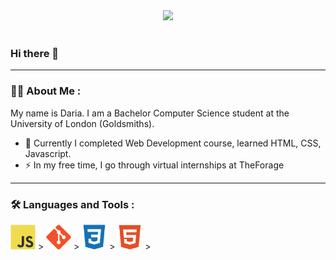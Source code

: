 

<!--
**CatPawsCoder/CatPawsCoder** is a ✨ _special_ ✨ repository because its `README.md` (this file) appears on your GitHub profile.

Here are some ideas to get you started:

- 🔭 I’m currently working on ...
- 🌱 I’m currently learning ...
- 👯 I’m looking to collaborate on ...
- 🤔 I’m looking for help with ...
- 💬 Ask me about ...
- 📫 How to reach me: ...
- 😄 Pronouns: ...
- ⚡ Fun fact: ...
-->

<div id="header" align="center">
  <img src="https://media.giphy.com/media/dNgK7Ws7y176U/giphy.gif" width="100"/>
</div>

<div id ="badges">
  <img src="https://komarev.com/ghpvc/?username=CatPawsCoder&style=flat-square&color=blue" alt=""/>
</div>

### Hi there 👋
---
### :woman_technologist: About Me :
My name is Daria. I am a Bachelor Computer Science student at the University of London (Goldsmiths).
- :telescope: Currently I completed Web Development course, learned HTML, CSS, Javascript.
- :zap: In my free time, I go through virtual internships at TheForage <a href="https://www.theforage.com/profile/qjYeY56dR8CQAeLmQ?ref=qjYeY56dR8CQAeLmQ"> </a>

---

### :hammer_and_wrench: Languages and Tools :
<div>
  <img src="https://github.com/devicons/devicon/blob/master/icons/javascript/javascript-original.svg" title="JS" alt="JS" width="40" height="40"/>&nbsp;>
  <img src="https://github.com/devicons/devicon/blob/master/icons/git/git-original.svg"  title="GIT" alt="GIT" width="40" height="40"/>&nbsp;>
  <img src="https://github.com/devicons/devicon/blob/master/icons/css3/css3-plain.svg" title="CSS" alt="CSS" width="40" height="40"/>&nbsp;>
  <img src="https://github.com/devicons/devicon/blob/master/icons/html5/html5-plain.svg" title="HTML5" alt="HTML5" width="40" height="40"/>&nbsp;>
 </div>
  
  
